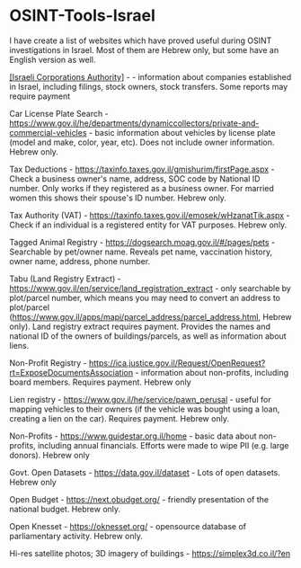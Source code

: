 # OSINT-Tools-Israel

I have create a list of websites which have proved useful during OSINT investigations in Israel. Most of them are Hebrew only, but some have an English version as well.

[[Israeli Corporations Authority]]([url](https://www.gov.il/en/service/company_extract)) -  - information about companies established in Israel, including filings, stock owners, stock transfers. Some reports may require payment

Car License Plate Search - https://www.gov.il/he/departments/dynamiccollectors/private-and-commercial-vehicles - basic information about vehicles by license plate (model and make, color, year, etc). Does not include owner information. Hebrew only.

Tax Deductions - https://taxinfo.taxes.gov.il/gmishurim/firstPage.aspx - Check a business owner's name, address, SOC code by National ID number. Only works if they registered as a business owner. For married women this shows their spouse's ID number. Hebrew only.

Tax Authority (VAT) - https://taxinfo.taxes.gov.il/emosek/wHzanatTik.aspx - Check if an individual is a registered entity for VAT purposes. Hebrew only.

Tagged Animal Registry - https://dogsearch.moag.gov.il/#/pages/pets - Searchable by pet/owner name. Reveals pet name, vaccination history, owner name, address, phone number.

Tabu (Land Registry Extract) - https://www.gov.il/en/service/land_registration_extract - only searchable by plot/parcel number, which means you may need to convert an address to plot/parcel (https://www.gov.il/apps/mapi/parcel_address/parcel_address.html, Hebrew only). Land registry extract requires payment. Provides the names and national ID of the owners of buildings/parcels, as well as information about liens.

Non-Profit Registry - https://ica.justice.gov.il/Request/OpenRequest?rt=ExposeDocumentsAssociation - information about non-profits, including board members. Requires payment. Hebrew only

Lien registry - https://www.gov.il/he/service/pawn_perusal - useful for mapping vehicles to their owners (if the vehicle was bought using a loan, creating a lien on the car). Requires payment. Hebrew only.

Non-Profits - https://www.guidestar.org.il/home - basic data about non-profits, including annual financials. Efforts were made to wipe PII (e.g. large donors). Hebrew only

Govt. Open Datasets - https://data.gov.il/dataset - Lots of open datasets. Hebrew only

Open Budget - https://next.obudget.org/ - friendly presentation of the national budget. Hebrew only.

Open Knesset - https://oknesset.org/ - opensource database of parliamentary activity. Hebrew only.

Hi-res satellite photos; 3D imagery of buildings - https://simplex3d.co.il/?en





